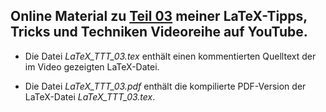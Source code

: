 ## Online Material zu [Teil 03]() meiner LaTeX-Tipps, Tricks und Techniken Videoreihe auf YouTube.

- Die Datei *LaTeX_TTT_03.tex* enthält einen kommentierten Quelltext der im
  Video gezeigten LaTeX-Datei.

- Die Datei *LaTeX_TTT_03.pdf* enthält die kompilierte PDF-Version der
  LaTeX-Datei *LaTeX_TTT_03.tex*.
